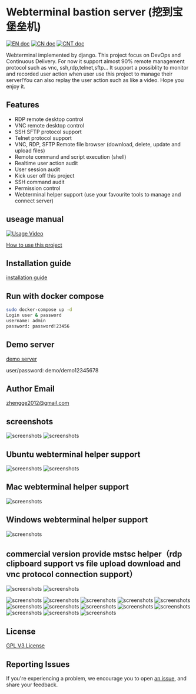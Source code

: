 # Webterminal bastion server (挖到宝堡垒机)
[![EN doc](https://img.shields.io/badge/document-English-blue.svg)](README.md)
[![CN doc](https://img.shields.io/badge/文档-中文版-blue.svg)](./doc/README-zh_cn.md)
[![CNT doc](https://img.shields.io/badge/文檔-繁體版-blue.svg)](./doc/README-zht.md)


Webterminal implemented by django.
This project focus on DevOps and Continuous Delivery.
For now it support almost 90% remote management protocol such as vnc, ssh,rdp,telnet,sftp... It support a possiblity to monitor and recorded user action when user use this project to manage their server!You can also replay the user action such as like a video.
Hope you enjoy it.

## Features

- RDP remote desktop control
- VNC remote desktop control
- SSH SFTP protocol support
- Telnet protocol support
- VNC, RDP, SFTP Remote file browser (download, delete, update and upload files)
- Remote command and script execution (shell)
- Realtime user action audit
- User session audit
- Kick user off this project
- SSH command audit
- Permission control
- Webterminal helper support (use your favourite tools to manage and connect server)

## useage manual
[![Usage Video](https://i.ytimg.com/vi/-HwhB21v8L8/1.jpg?time=1527217648531)](https://www.youtube.com/watch?v=-HwhB21v8L8)

[How to use this project](./doc/manual_en.md)


## Installation guide
[installation guide](./doc/install_en.md)


## Run with docker compose

```sh
sudo docker-compose up -d
Login user & password
username: admin
password: password!23456
```
## Demo server 

[demo server](http://193.112.194.114:8000/)

user/password: demo/demo12345678


## Author Email
zhengge2012@gmail.com

## screenshots
![screenshots](./screenshots/screenshots1.png  "screenshots")
![screenshots](./screenshots/screenshots2.gif  "screenshots")
## Ubuntu webterminal helper support
![screenshots](./screenshots/screenshotslinux1.gif  "screenshots")
![screenshots](./screenshots/screenshotslinux2.gif  "screenshots")
## Mac webterminal helper support
![screenshots](./screenshots/screenshotsmac.gif  "screenshots")
## Windows webterminal helper support
![screenshots](./screenshots/screenshots9.gif  "screenshots")
## commercial version provide mstsc helper（rdp clipboard support vs file upload download and vnc protocol connection support）
![screenshots](./screenshots/screenshotmstsc.gif  "screenshots")
![screenshots](./screenshots/screenshotvnc.gif  "screenshots")

![screenshots](./screenshots/screenshots3.gif  "screenshots")
![screenshots](./screenshots/screenshots4.gif  "screenshots")
![screenshots](./screenshots/screenshots2.png  "screenshots")
![screenshots](./screenshots/screenshots5.gif  "screenshots")
![screenshots](./screenshots/screenshots3.png  "screenshots")
![screenshots](./screenshots/screenshots4.png  "screenshots")
![screenshots](./screenshots/screenshots5.png  "screenshots")
![screenshots](./screenshots/screenshots6.png  "screenshots")
![screenshots](./screenshots/screenshots7.png  "screenshots")
![screenshots](./screenshots/screenshots8.png  "screenshots")
![screenshots](./screenshots/screenshots6.gif  "screenshots")
![screenshots](./screenshots/screenshots7.gif  "screenshots")
![screenshots](./screenshots/screenshots8.gif  "screenshots")

## License

[GPL V3 License](LICENSE)

## Reporting Issues
If you're experiencing a problem, we encourage you to open [an issue](https://github.com/jimmy201602/webterminal/issues/new), and share your feedback.
